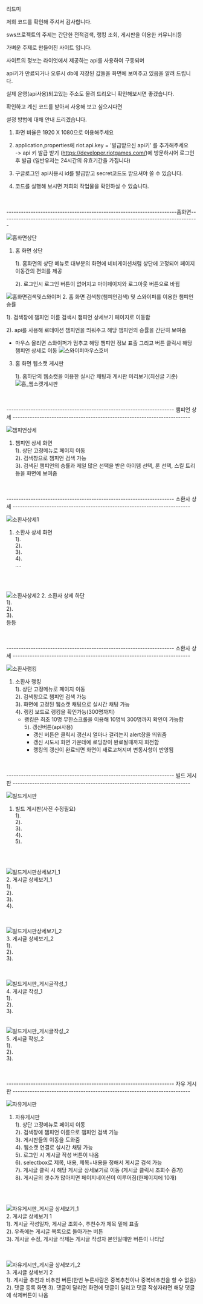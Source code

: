 리드미

저희 코드를 확인해 주셔서 감사합니다.

sws프로젝트의 주제는 간단한 전적검색, 랭킹 조회, 게시판을 이용한 커뮤니티등

가벼운 주제로 만들어진 사이트 입니다.

사이트의 정보는 라이엇에서 제공하는 api를 사용하여 구동되며

api키가 만료되거나 오류시 db에 저장된 값들을 화면에 보여주고 있음을 알려 드립니다.

실제 운영(api사용)되고있는 주소도 올려 드리오니 확인해보시면 좋겠습니다.

확인하고 계신 코드를 받아서 사용해 보고 싶으시다면

설정 방법에 대해 안내 드리겠습니다.

1. 화면 비율은 1920 X 1080으로 이용해주세요

2. application,properties에 riot.api.key = '발급받으신 api키' 를 추가해주세요 <br/>
 -> api 키 발급 받기 (https://developer.riotgames.com/)에 방문하시어 로그인 후 발급 (일반유저는 24시간의 유효기간을 가집니다)

3. 구글로그인 api사용시 id를 발급받고 secret코드도 받으셔야 쓸 수 있습니다. 

4. 코드를 실행해 보시면 저희의 작업물을 확인하실 수 있습니다.

<br/>
<br/>
----------------------------------------------------------------------홈화면---------------------------------------------------------------------------------

![홈화면상단](src/main/webapp/resources/readme/홈_상단_고정_메뉴.png)
1. 홈 화면 상단

   1). 홈화면의 상단 메뉴로 대부분의 화면에 네비게이션처럼 상단에 고정되어 페이지 이동간의 편의를 제공 
   
   2). 로그인시 로그인 버튼이 없어지고 마이페이지와 로그아웃 버튼으로 바뀜

![홈화면검색및스와이퍼](src/main/webapp/resources/readme/홈_검색창_스와이퍼.png)
2. 홈 화면 검색창(챔피언검색) 및 스와이퍼를 이용한 챔피언 승률

   1). 검색창에 챔피언 이름 검색시 챔피언 상세보기 페이지로 이동함
   
   2). api를 사용해 로테이션 챔피언을 띄워주고 해당 챔피언의 승률을 간단히 보여줌
   
   - 마우스 올리면 스와이퍼가 멈추고 해당 챔피언 정보 표출 그리고 버튼 클릭시 해당 챔피언 상세로 이동
![스와이퍼마우스호버](src/main/webapp/resources/readme/스와이퍼마우스호버.png)

3. 홈 화면 웹소캣 게시판

   1). 홈하단의 웹소캣을 이용한 실시간 채팅과 게시판 미리보기(최신글 기준)
![홈_웹소캣게시판](src/main/webapp/resources/readme/홈_웹소캣_게시판미리보기.png)
<br/>
<br/>  
--------------------------------------------------------------------- 챔피언 상세 -------------------------------------------------------------------------
   
![챔피언상세](src/main/webapp/resources/readme/챔피언상세.png)
1. 챔피언 상세 화면 <br/>
   1). 상단 고정메뉴로 페이지 이동 <br/>
   2). 검색창으로 챔피언 검색 가능 <br/>
   3). 검색된 챔피언의 승률과 제일 많은 선택을 받은 아이템 선택, 룬 선택, 스킬 트리등을 화면에 보여줌<br/>

<br/>
<br/>
--------------------------------------------------------------------- 소환사 상세 -------------------------------------------------------------------------

![소환사상세1](src/main/webapp/resources/readme/소환사%20상세_1.png)
1. 소환사 상세 화면 <br/>
   1).             <br/>
   2).             <br/>
   3).            <br/>
   4).            <br/>
   ....
<br/>
<br/>

![소환사상세2](src/main/webapp/resources/readme/소환사상세_웹소캣_전적등.png)
2. 소환사 상세 하단 <br/>
   1).            <br/>
   2).            <br/>
   3).            <br/>
   등등

<br/>
<br/>
--------------------------------------------------------------------- 소환사 상세 -------------------------------------------------------------------------

![소환사랭킹](src/main/webapp/resources/readme/소환사%20랭킹.png)
1. 소환사 랭킹 <br/>
   1). 상단 고정메뉴로 페이지 이동 <br/>
   2). 검색창으로 챔피언 검색 가능 <br/>
   3). 화면에 고정된 웹소캣 채팅으로 실시간 채팅 가능 <br/>
   4). 랭킹 보드로 랭킹을 확인가능(300명까지) <br/>
    - 랭킹은 최초 10명 무한스크롤을 이용해 10명씩 300명까지 확인이 가능함 <br/>
   5). 갱신버튼(api사용) <br/>
      - 갱신 버튼은 클릭시 갱신시 얼마나 걸리는지 alert창을 띄워줌 <br/>
      - 갱신 시도시 화면 가운데에 로딩창이 완료될때까지 회전함 <br/>
      - 랭킹의 갱신이 완료되면 화면이 새로고쳐지며 변동사항이 반영됨 <br/>
<br/>
<br/>
--------------------------------------------------------------------- 빌드 게시판 -------------------------------------------------------------------------

![빌드게시판](src/main/webapp/resources/readme/빌드게시판.png) <br/>
1. 빌드 게시판(사진 수정필요) <br/>
   1).            <br/>
   2).            <br/>
   3).            <br/>
   4).            <br/>
   5).            <br/>
<br/>
<br/>

![빌드게시판상세보기_1](src/main/webapp/resources/readme/빌드%20게시판_게시글%20상세보기_1.png) <br/>
2. 게시글 상세보기_1 <br/>
   1).            <br/>
   2).            <br/>
   3).            <br/>
   4).            <br/>
<br/>
<br/>

![빌드게시판상세보기_2](src/main/webapp/resources/readme/빌드%20게시판_게시글%20상세보기_2.png) <br/>
3. 게시글 상세보기_2 <br/>
   1).            <br/>
   2).            <br/>
   3).            <br/>
<br/>
<br/>

![빌드게시판_게시글작성_1](src/main/webapp/resources/readme/빌드%20게시판%20게시글작성_1.png) <br/>
4. 게시글 작성_1 <br/>
   1).            <br/>
   2).            <br/>
   3).            <br/>
<br/>
<br/>
![빌드게시판_게시글작성_2](src/main/webapp/resources/readme/빌드%20게시판%20게시글작성_1.png) <br/>
5. 게시글 작성_2 <br/>
   1).      <br/>
   2).      <br/>
   3).      <br/>
<br/>
<br/>

--------------------------------------------------------------------- 자유 게시판 -------------------------------------------------------------------------

![자유게시판](src/main/webapp/resources/readme/자유게시판_1.png) <br/>
1. 자유게시판 <br/>
   1). 상단 고정메뉴로 페이지 이동 <br/>
   2). 검색창에 챔피언 이름으로 챔피언 검색 기능 <br/>
   3). 게시판들의 이동을 도와줌 <br/>
   4). 웹소캣 연결로 실시간 채팅 가능 <br/>
   5). 로그인 시 게시글 작성 버튼이 나옴 <br/>
   6). selectbox로 제목, 내용, 제목+내용을 정해서 게시글 검색 가능 <br/>
   7). 게시글 클릭 시 해당 게시글 상세보기로 이동 (게시글 클릭시 조회수 증가) <br/>
   8). 게시글의 갯수가 많아지면 페이지네이션이 이루어짐(한페이지에 10개) <br/>
<br/>
<br/>

![자유게시판_게시글 상세보기_1](src/main/webapp/resources/readme/자유게시판_게시글상세보기_1.png) <br/>
2. 게시글 상세보기 1 <br/>
   1). 게시글 작성일자, 게시글 조회수, 추천수가 제목 밑에 표출 <br/>
   2). 우측에는 게시글 목록으로 돌아가는 버튼 <br/>
   3). 게시글 수정, 게시글 삭제는 게시글 작성자 본인일때만 버튼이 나타남 <br/>
<br/>
<br/>

![자유게시판_게시글 상세보기_2](src/main/webapp/resources/readme/자유게시판_게시글%20상세보기_2.png) <br/>
3. 게시글 상세보기 2 <br/>
   1). 게시글 추천과 비추천 버튼(한번 누른사람은 중복추천이나 중복비추천을 할 수 없음)
   2). 댓글 등록 화면
   3). 댓글이 달리면 화면에 댓글이 달리고 댓글 작성자라면 해당 댓글에 삭제버튼이 나옴



   


































